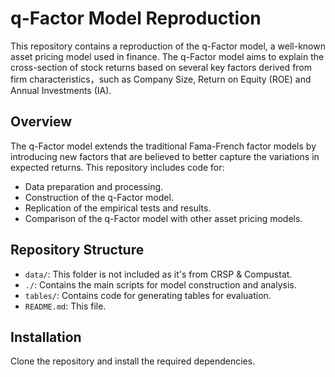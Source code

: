 # q-Factor Model Reproduction

This repository contains a reproduction of the q-Factor model, a well-known asset pricing model used in finance. The q-Factor model aims to explain the cross-section of stock returns based on several key factors derived from firm characteristics，such as Company Size, Return on Equity (ROE) and Annual Investments (IA).

## Overview

The q-Factor model extends the traditional Fama-French factor models by introducing new factors that are believed to better capture the variations in expected returns. This repository includes code for:
- Data preparation and processing.
- Construction of the q-Factor model.
- Replication of the empirical tests and results.
- Comparison of the q-Factor model with other asset pricing models.

## Repository Structure

- `data/`: This folder is not included as it's from CRSP & Compustat.
- `./`: Contains the main scripts for model construction and analysis.
- `tables/`: Contains code for generating tables for evaluation.
- `README.md`: This file.

## Installation

Clone the repository and install the required dependencies.


